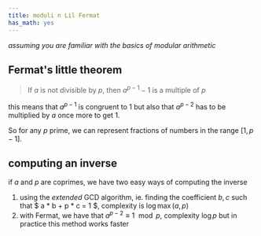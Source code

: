 ```yaml
---
title: moduli n Lil Fermat
has_math: yes
---
```


_assuming you are familiar with the basics of modular arithmetic_

## Fermat's little theorem
> If $a$ is not divisible by $p$, then $a^{p-1}-1$ is a multiple of $p$

this means that $a^{p-1}$ is congruent to $1$ but also that
$a^{p-2}$ has to be multiplied by $a$ once more to get $1$.

So for any $p$ prime, we can represent fractions of numbers
in the range $[1,p-1]$.

## computing an inverse
if $a$ and $p$ are coprimes, we have two easy ways of computing the inverse

1. using the _extended_ GCD algorithm, ie. finding the coefficient $b,c$ such that
  $ a * b + p * c = 1 $, complexity is $\log \max(a,p)$
2. with Fermat, we have that $a^{p-2} \equiv 1 \mod p$, complexity $\log p$
but in practice this method works faster

